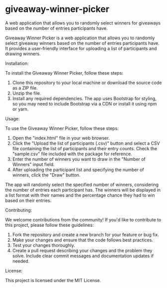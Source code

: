 # giveaway-winner-picker
A web application that allows you to randomly select winners for giveaways based on the number of entries participants have.

Giveaway Winner Picker is a web application that allows you to randomly select giveaway winners based on the number of entries participants have. It provides a user-friendly interface for uploading a list of participants and drawing winners.

Installation:

To install the Giveaway Winner Picker, follow these steps:
1. Clone this repository to your local machine or download the source code as a ZIP file.
2. Unzip the file.
3. Install any required dependencies. The app uses Bootstrap for styling, so you may need to include Bootstrap via a CDN or install it using npm or yarn.

Usage:

To use the Giveaway Winner Picker, follow these steps:
1. Open the "index.html" file in your web browser.
2. Click the "Upload the list of participants (.csv)" button and select a CSV file containing the list of participants and their entry counts. Check the "sample.csv" file included with the package for reference.
3. Enter the number of winners you want to draw in the "Number of Winners" input field.
4. After uploading the participant list and specifying the number of winners, click the "Draw" button.

The app will randomly select the specified number of winners, considering the number of entries each participant has.
The winners will be displayed in a list format with their names and the percentage chance they had to win based on their entries.

Contributing:

We welcome contributions from the community! If you'd like to contribute to this project, please follow these guidelines:
1. Fork the repository and create a new branch for your feature or bug fix.
2. Make your changes and ensure that the code follows best practices.
3. Test your changes thoroughly.
4. Create a pull request describing your changes and the problem they solve. Include clear commit messages and documentation updates if needed.

License:

This project is licensed under the MIT License.
